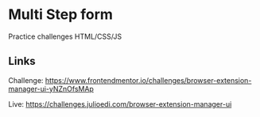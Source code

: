 # Multi Step form
Practice challenges HTML/CSS/JS

## Links

Challenge: https://www.frontendmentor.io/challenges/browser-extension-manager-ui-yNZnOfsMAp

Live: https://challenges.julioedi.com/browser-extension-manager-ui
